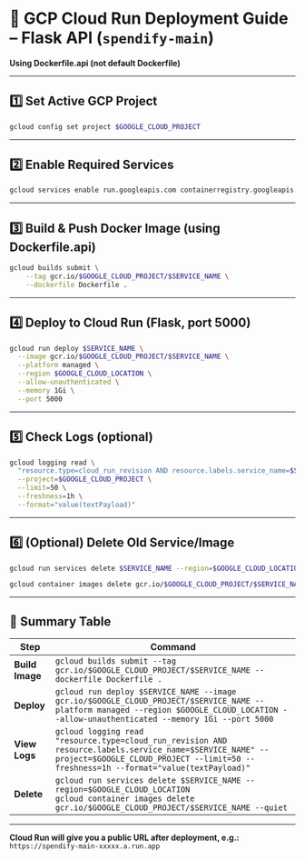 # 🚀 GCP Cloud Run Deployment Guide – Flask API (`spendify-main`)

**Using Dockerfile.api (not default Dockerfile)**

---

## 1️⃣ Set Active GCP Project

```bash
gcloud config set project $GOOGLE_CLOUD_PROJECT
```

---

## 2️⃣ Enable Required Services

```bash
gcloud services enable run.googleapis.com containerregistry.googleapis.com cloudbuild.googleapis.com
```

---

## 3️⃣ Build & Push Docker Image (using Dockerfile.api)
<!-- NOTE: If your using a Dockerfile.api then you need a YML file also. -->
```bash
gcloud builds submit \
    --tag gcr.io/$GOOGLE_CLOUD_PROJECT/$SERVICE_NAME \
    --dockerfile Dockerfile .
```

---

## 4️⃣ Deploy to Cloud Run (Flask, port 5000)

```bash
gcloud run deploy $SERVICE_NAME \
  --image gcr.io/$GOOGLE_CLOUD_PROJECT/$SERVICE_NAME \
  --platform managed \
  --region $GOOGLE_CLOUD_LOCATION \
  --allow-unauthenticated \
  --memory 1Gi \
  --port 5000
```

---

## 5️⃣ Check Logs (optional)

```bash
gcloud logging read \
  "resource.type=cloud_run_revision AND resource.labels.service_name=$SERVICE_NAME" \
  --project=$GOOGLE_CLOUD_PROJECT \
  --limit=50 \
  --freshness=1h \
  --format="value(textPayload)"
```

---

## 6️⃣ (Optional) Delete Old Service/Image

```bash
gcloud run services delete $SERVICE_NAME --region=$GOOGLE_CLOUD_LOCATION

gcloud container images delete gcr.io/$GOOGLE_CLOUD_PROJECT/$SERVICE_NAME --quiet
```

---

## 📝 Summary Table

| Step            | Command                                                                                                                                                                                          |
| --------------- | ------------------------------------------------------------------------------------------------------------------------------------------------------------------------------------------------ |
| **Build Image** | `gcloud builds submit --tag gcr.io/$GOOGLE_CLOUD_PROJECT/$SERVICE_NAME --dockerfile Dockerfile .`                                                                                               |
| **Deploy**      | `gcloud run deploy $SERVICE_NAME --image gcr.io/$GOOGLE_CLOUD_PROJECT/$SERVICE_NAME --platform managed --region $GOOGLE_CLOUD_LOCATION --allow-unauthenticated --memory 1Gi --port 5000`         |
| **View Logs**   | `gcloud logging read "resource.type=cloud_run_revision AND resource.labels.service_name=$SERVICE_NAME" --project=$GOOGLE_CLOUD_PROJECT --limit=50 --freshness=1h --format="value(textPayload)"`  |
| **Delete**      | `gcloud run services delete $SERVICE_NAME --region=$GOOGLE_CLOUD_LOCATION`<br>`gcloud container images delete gcr.io/$GOOGLE_CLOUD_PROJECT/$SERVICE_NAME --quiet`                                 |

---

**Cloud Run will give you a public URL after deployment, e.g.:**
`https://spendify-main-xxxxx.a.run.app`
